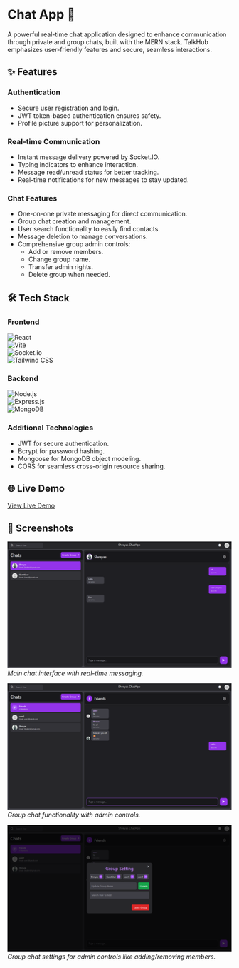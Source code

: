 # Chat App 💬

A powerful real-time chat application designed to enhance communication through private and group chats, built with the MERN stack. TalkHub emphasizes user-friendly features and secure, seamless interactions.

## ✨ Features

### Authentication
- Secure user registration and login.
- JWT token-based authentication ensures safety.
- Profile picture support for personalization.

### Real-time Communication
- Instant message delivery powered by Socket.IO.
- Typing indicators to enhance interaction.
- Message read/unread status for better tracking.
- Real-time notifications for new messages to stay updated.

### Chat Features
- One-on-one private messaging for direct communication.
- Group chat creation and management.
- User search functionality to easily find contacts.
- Message deletion to manage conversations.
- Comprehensive group admin controls:
  - Add or remove members.
  - Change group name.
  - Transfer admin rights.
  - Delete group when needed.

## 🛠️ Tech Stack

### Frontend
![React](https://img.shields.io/badge/React-20232A?style=for-the-badge&logo=react&logoColor=61DAFB)  
![Vite](https://img.shields.io/badge/Vite-646CFF?style=for-the-badge&logo=vite&logoColor=white)  
![Socket.io](https://img.shields.io/badge/Socket.io-black?style=for-the-badge&logo=socket.io&badgeColor=010101)  
![Tailwind CSS](https://img.shields.io/badge/Tailwind_CSS-38B2AC?style=for-the-badge&logo=tailwind-css&logoColor=white)

### Backend
![Node.js](https://img.shields.io/badge/Node.js-339933?style=for-the-badge&logo=nodedotjs&logoColor=white)  
![Express.js](https://img.shields.io/badge/Express.js-000000?style=for-the-badge&logo=express&logoColor=white)  
![MongoDB](https://img.shields.io/badge/MongoDB-4EA94B?style=for-the-badge&logo=mongodb&logoColor=white)

### Additional Technologies
- JWT for secure authentication.
- Bcrypt for password hashing.
- Mongoose for MongoDB object modeling.
- CORS for seamless cross-origin resource sharing.

## 🌐 Live Demo
[View Live Demo](https://chat-app-peach-psi.vercel.app/)

## 📱 Screenshots

![Chat Interface](./frontend/public/ChatInterface.png)  
*Main chat interface with real-time messaging.*

![Group Chat](./frontend/public/GroupChat.png)  
*Group chat functionality with admin controls.*

![Group Chat Settings](./frontend/public/GroupChatSetting.png)  
*Group chat settings for admin controls like adding/removing members.*
